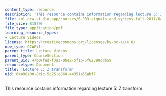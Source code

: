 ```yaml
---
content_type: resource
description: 'This resource contains information regarding lecture 5: Z transform.'
file: /ol-ocw-studio-app/courses/6-003-signals-and-systems-fall-2011/64490a008c1c5c25c86044351465abf7_MIT6_003F11_lec05.pdf
file_size: 815799
file_type: application/pdf
learning_resource_types:
- Lecture Videos
license: https://creativecommons.org/licenses/by-nc-sa/4.0/
ocw_type: OCWFile
parent_title: Lecture Videos
parent_type: CourseSection
parent_uid: 47b07fed-f3a3-0be2-5f15-5f62399cdb59
resourcetype: Document
title: 'Lecture 5: Z transform'
uid: 64490a00-8c1c-5c25-c860-44351465abf7
---
```

This resource contains information regarding lecture 5: Z transform.